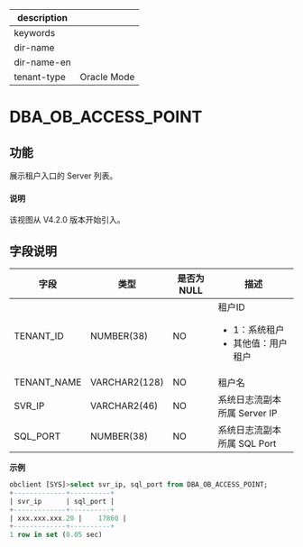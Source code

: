 |description||
|---|---|
|keywords||
|dir-name||
|dir-name-en||
|tenant-type|Oracle Mode|

# DBA_OB_ACCESS_POINT

## 功能

展示租户入口的 Server 列表。

<main id="notice" type='explain'>
   <h4>说明</h4>
   <p>该视图从 V4.2.0 版本开始引入。</p>
 </main>

## 字段说明

| **字段** | **类型** | **是否为 NULL** | **描述** |
| --- | --- | --- | --- |
| TENANT_ID | NUMBER(38) | NO | 租户ID<ul><li>1：系统租户  </li><li>其他值：用户租户 </li></ul>|
| TENANT_NAME | VARCHAR2(128) | NO | 租户名 |
| SVR_IP | VARCHAR2(46) | NO | 系统日志流副本所属 Server IP |
| SQL_PORT | NUMBER(38) | NO | 系统日志流副本所属 SQL  Port |

**示例**

```sql
obclient [SYS]>select svr_ip, sql_port from DBA_OB_ACCESS_POINT;
+-------------+----------+
| svr_ip      | sql_port |
+-------------+----------+
| xxx.xxx.xxx.20 |    17860 |
+-------------+----------+
1 row in set (0.05 sec)
```
